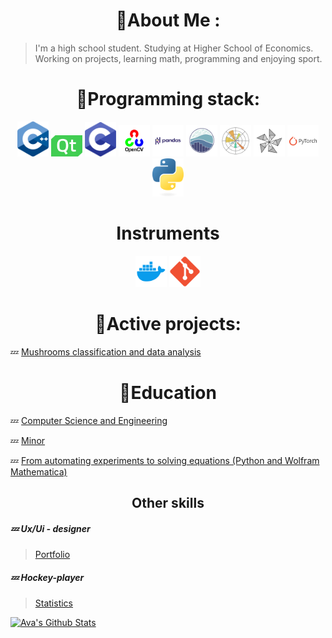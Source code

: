 <div align="center">

  <h1>🚾About Me :</h1>

</div>

>I'm a high school student.
Studying at Higher School of Economics. Working on projects, learning math, programming and enjoying sport.


<div align="center">

  <h1>🚾Programming stack:</h1>

</div>

<div align="center" div id="badges">
  <img src="https://github.com/Sosylka19/Sosylka19/blob/main/ISO_C%2B%2B_Logo.svg.png" width="50"/>
  <img src="https://github.com/Sosylka19/Sosylka19/blob/main/qt.png" width="50"/>
  <img src="https://github.com/Sosylka19/Sosylka19/blob/main/c.png" width="50"/>
  <img src="https://github.com/Sosylka19/Sosylka19/blob/main/opencv.png" width="50"/>
  <img src="https://github.com/Sosylka19/Sosylka19/blob/main/pandas.png" width="50"/>
  <img src="https://github.com/Sosylka19/Sosylka19/blob/main/seaborn.png" width="50"/>
  <img src="https://github.com/Sosylka19/Sosylka19/blob/main/matplotlib.png" width="50"/>
  <img src="https://github.com/Sosylka19/Sosylka19/blob/main/Frame 42.png" width="50"/>
  <img src="https://github.com/Sosylka19/Sosylka19/blob/main/Frame 41.png" width="50"/>
  <img src="https://github.com/Sosylka19/Sosylka19/blob/main/python-logo-only.png" width="50"/>
</div>


<div align="center">

  <h1> Instruments </h1>

</div>

<div align="center" div id="badges">
  <img src="https://github.com/Sosylka19/Sosylka19/blob/main/97_Docker_logo_logos-512.webp" width="50"/>
  <img src="https://github.com/Sosylka19/Sosylka19/blob/main/Git_icon.svg.png" width="50"/>
</div>

<div align="center">

  <h1> 🚾Active projects: </h1>

</div>

💤 [Mushrooms classification and data analysis](https://github.com/Spaceboy450/data_analysis_hse)


<div align="center">

  <h1> 🚾Education </h1>

</div>

💤 [Computer Science and Engineering](https://www.hse.ru/ba/isct/)

💤 [Minor](https://electives.hse.ru/applied_stat/)

💤  [From automating experiments to solving equations (Python and Wolfram Mathematica)](https://www.hse.ru/edu/courses/925097327)

<div align="center">

  <h2> Other skills </h2>

</div>

##### 💤 Ux/Ui - designer
>[Portfolio](https://dprofile.ru/sosylka)

##### 💤 Hockey-player
>[Statistics](https://r-hockey.ru/people/player/583-001-0103927-5)


[![Ava's Github Stats](https://github-readme-stats.vercel.app/api?username=Sosylka19)](https://github.com/anuraghazra/github-readme-stats)




